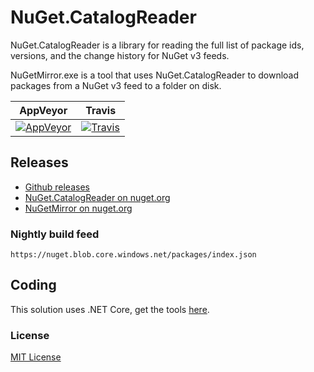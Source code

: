 # NuGet.CatalogReader

NuGet.CatalogReader is a library for reading the full list of package ids, versions, and the change history for NuGet v3 feeds.

NuGetMirror.exe is a tool that uses NuGet.CatalogReader to download packages from a NuGet v3 feed to a folder on disk.

| AppVeyor | Travis |
| --- | --- |
| [![AppVeyor](https://ci.appveyor.com/api/projects/status/1i2k4gx5gfmmtyju?svg=true)](https://ci.appveyor.com/project/emgarten/nuget-catalogreader) | [![Travis](https://travis-ci.org/emgarten/NuGet.CatalogReader.svg?branch=master)](https://travis-ci.org/emgarten/NuGet.CatalogReader) |

## Releases

* [Github releases](https://github.com/emgarten/NuGet.CatalogReader/releases/latest)
* [NuGet.CatalogReader on nuget.org](https://www.nuget.org/packages/NuGet.CatalogReader)
* [NuGetMirror on nuget.org](https://www.nuget.org/packages/NuGetMirror)

### Nightly build feed

 ``https://nuget.blob.core.windows.net/packages/index.json``
 
## Coding
This solution uses .NET Core, get the tools [here](http://dot.net/).

### License
[MIT License](https://github.com/emgarten/NuGet.CatalogReader/blob/master/LICENSE.md)
